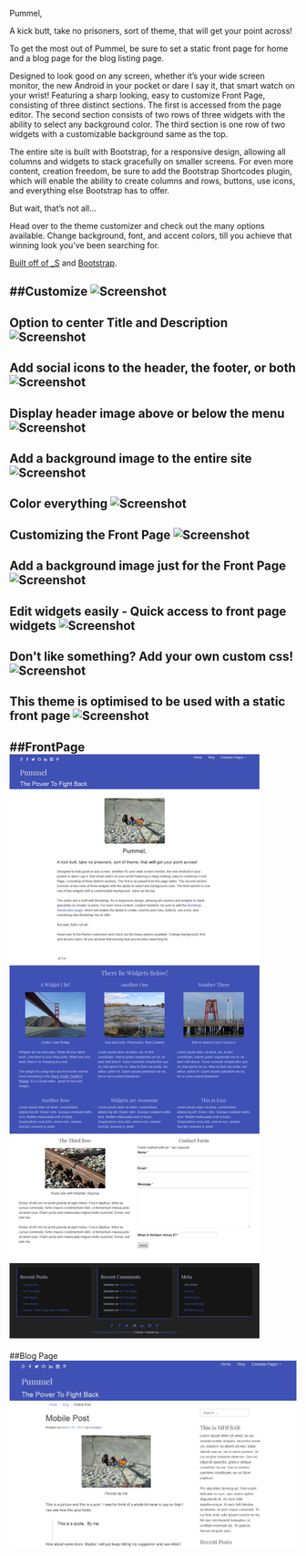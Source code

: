 Pummel,

A kick butt, take no prisoners, sort of theme, that will get your point across!

To get the most out of Pummel, be sure to set a static front page for home and a blog page for the blog listing page.

Designed to look good on any screen, whether it’s your wide screen monitor, the new Android in your pocket or dare I say it, that smart watch on your wrist! Featuring a sharp looking, easy to customize Front Page, consisting of three distinct sections. The first is accessed from the page editor. The second section consists of two rows of three widgets with the ability to select any background color. The third section is one row of two widgets with a customizable background  same as the top.

The entire site is built with Bootstrap, for a responsive design, allowing all columns and widgets to stack gracefully on smaller screens. For even more content, creation freedom, be sure to add the Bootstrap Shortcodes plugin, which will enable the ability to create columns and rows, buttons, use icons, and everything else Bootstrap has to offer.

But wait, that’s not all…

Head over to the theme customizer and check out the many options available. Change background, font, and accent colors, till you achieve that winning look you’ve been searching for.

[Built off of _S](https://github.com/Automattic/_s) and [Bootstrap](getbootstrap.com).

##Customize
![Screenshot](https://dl.dropboxusercontent.com/u/21809793/Screenshot_all.png)
---
Option to center Title and Description
![Screenshot](https://dl.dropboxusercontent.com/u/21809793/Screenshot%20site_title.png)
---
Add social icons to the header, the footer, or both
![Screenshot](https://dl.dropboxusercontent.com/u/21809793/Screenshot%20social.png)
---
Display header image above or below the menu
![Screenshot](https://dl.dropboxusercontent.com/u/21809793/Screenshot%20header_image.png)
---
Add a background image to the entire site
![Screenshot](https://dl.dropboxusercontent.com/u/21809793/Screenshot%20background-image.png)
---
Color everything
![Screenshot](https://dl.dropboxusercontent.com/u/21809793/Screenshot%20colors.png)
---
Customizing the Front Page
![Screenshot](https://dl.dropboxusercontent.com/u/21809793/Screenshot%20frontpage-middle.png)
---
Add a background image just for the Front Page
![Screenshot](https://dl.dropboxusercontent.com/u/21809793/Screenshot%20frontpage-background.png)
---
Edit widgets easily - Quick access to front page widgets
![Screenshot](https://dl.dropboxusercontent.com/u/21809793/Screenshot%20widgets.png)
---
Don't like something? Add your own custom css!
![Screenshot](https://dl.dropboxusercontent.com/u/21809793/Screenshot%20custom_css.png)
---
This theme is optimised to be used with a static front page
![Screenshot](https://dl.dropboxusercontent.com/u/21809793/Screenshot%20static_front.png)
---
##FrontPage
![Screenshot](/images/full-screenshot.png)
---
##Blog Page
![Blog-Screenshot](/images/blog-screenshot.png)
